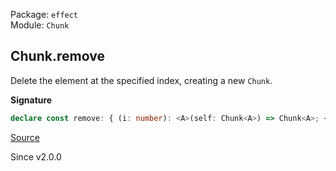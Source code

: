 Package: `effect`<br />
Module: `Chunk`<br />

## Chunk.remove

Delete the element at the specified index, creating a new `Chunk`.

**Signature**

```ts
declare const remove: { (i: number): <A>(self: Chunk<A>) => Chunk<A>; <A>(self: Chunk<A>, i: number): Chunk<A>; }
```

[Source](https://github.com/Effect-TS/effect/tree/main/packages/effect/src/Chunk.ts#L1234)

Since v2.0.0